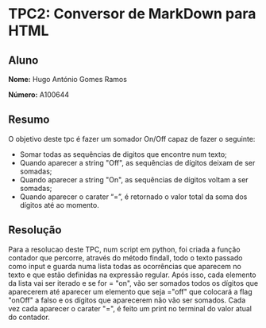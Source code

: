 # TPC2: Conversor de MarkDown para HTML

## Aluno

**Nome:** Hugo António Gomes Ramos

**Número:** A100644

## Resumo
O objetivo deste tpc é fazer um somador On/Off capaz de fazer o seguinte:

- Somar todas as sequências de digitos que encontre num texto;
- Quando aparecer a string "Off", as sequências de dígitos deixam de ser somadas;
- Quando aparecer a string "On", as sequências de dígitos voltam a ser somadas;
- Quando aparecer o carater “=”, é retornado o valor total da soma dos dígitos até ao momento.

## Resolução
Para a resolucao deste TPC, num script em python, foi criada a função contador que percorre, através do método findall, todo o texto passado como input e guarda numa lista todas as ocorrências que aparecem no texto e que estão definidas na expressão regular. Após isso, cada elemento da lista vai ser iterado e se for = "on", vão ser somados todos os dígitos que aparecerem até aparecer um elemento que seja ="off" que colocará a flag "onOff" a falso e os dígitos que aparecerem não vão ser somados. Cada vez cada aparecer o carater "=", é feito um print no terminal do valor atual do contador.